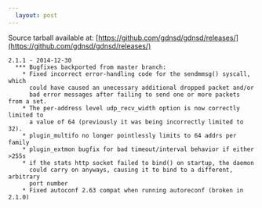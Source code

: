 ```yaml
---
  layout: post
---
```


Source tarball available at:
[https://github.com/gdnsd/gdnsd/releases/](https://github.com/gdnsd/gdnsd/releases/)

    2.1.1 - 2014-12-30
      *** Bugfixes backported from master branch:
        * Fixed incorrect error-handling code for the sendmmsg() syscall, which
          could have caused an unecessary additional dropped packet and/or
          bad error messages after failing to send one or more packets from a set.
        * The per-address level udp_recv_width option is now correctly limited to
          a value of 64 (previously it was being incorrectly limited to 32).
        * plugin_multifo no longer pointlessly limits to 64 addrs per family
        * plugin_extmon bugfix for bad timeout/interval behavior if either >255s
        * if the stats http socket failed to bind() on startup, the daemon
          could carry on anyways, causing it to bind to a different, arbitrary
          port number
        * Fixed autoconf 2.63 compat when running autoreconf (broken in 2.1.0)
